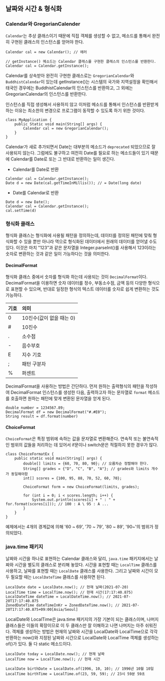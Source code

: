 ## 날짜와 시간 & 형식화

### Calendar와 GregorianCalender

`Calendar`는 추상 클래스이기 때문에 직접 객체를 생성할 수 없고, 메소드를 통해서 완전히 구현된 클래스의 인스턴스를 얻어야 한다.

```
Calendar cal = new Calendar(); // 에러

// getInstance() 메소드는 Calendar 클래스를 구현한 클래스의 인스턴스를 반환한다.
Calendar cal = Calendar.getInstance();
```

Calendar를 상속받아 완전히 구현한 클래스로는 `GregorianCalendar`와 `BuddhistCalendar`이 있는데 getInstance()는 시스템의 국가와 지역설정을 확인해서 태국인 경우에는 BuddhistCalendar의 인스턴스를 반환하고, 그 외에는 GregorianCalendar의 인스턴스를 반환한다.

인스턴스를 직접 생성해서 사용하지 않고 이처럼 메소드를 통해서 인스턴스를 반환받게 하는 이유는 최소한의 변경으로 프로그램이 동작할 수 있도록 하기 위한 것이다.

```
class MyApplication {
    public Static void main(String[] args) {
        Calendar cal = new GregorianCalendar();
    }
}
```

Calendar가 새로 추가되면서 Date는 대부분의 메소드가 `deprecated` 되었으므로 잘 사용되지 않는다. 그럼에도 불구하고 여전히 Date를 필요로 하는 메소드들이 있기 때문에 Calendar를 Date로 또는 그 반대로 반환하는 일이 생긴다.

- Calendar를 Date로 반환

```
Calendar cal = Calendar.getInstance();
Date d = new Date(cal.getTimeInMillis()); // = Date(long date)
```

- Date를 Calendar로 반환

```
Date d = new Date();
Calendar cal = Calendar.getInstance();
cal.setTime(d)
```

### 형식화 클래스

형식화 클래스는 형식화에 사용될 패턴을 정의하는데, 데이터를 정의된 패턴에 맞춰 형식화할 수 있을 뿐만 아니라 역으로 형식화된 데이터에서 원래의 데이터를 얻어낼 수도 있다. 이것은 마치 "123"과 같은 문자열을 Integer.parseInt()를 사용해서 123이라는 숫자로 변환하는 것과 같은 일이 가능하다는 것을 의미한다.

#### DecimalFormat

형식화 클래스 중에서 숫자를 형식화 하는데 사용되는 것이 `DecimalFormat`이다. DecimalFormat을 이용하면 숫자 데이터를 정수, 부동소수점, 금액 등의 다양한 형식으로 표현할 수 있으며, 반대로 일정한 형식의 텍스트 데이터를 숫자로 쉽게 변환하는 것도 가능하다.

기호 | 의미 
:--- | :---
0 | 10진수(값이 없을 때는 0)
\# | 10진수
. | 소수점
\- | 음수부호
E | 지수 기호
; | 패턴 구분자
% | 퍼센트

DecimalFormat을 사용하는 방법은 간단하다. 먼저 원하는 출력형식의 패턴을 작성하여 DecimalFormat 인스턴스를 생성한 다음, 출력하고자 하는 문자열로 `format` 메소드를 호출하면 원하는 패턴에 맞게 변환된 문자열을 얻게 된다.

```
double number = 1234567.89;
DecimalFormat df = new DecimalFormat("#.#E0");
String result = df.format(number) 
```

#### ChoiceFormat

`ChoiceFormat`은 특정 범위에 속하는 값을 문자열로 변환해준다. 연속적 또는 불연속적인 범위의 값들을 처리하는 데 있어서 if문이나 switch문은 적절하지 못한 경우가 많다.

```
class ChoiceFormatEx {
    public static void main(String[] args) {
        double[] limits = {60, 70, 80, 90}; // 오름차순 정렬해야 한다.
        String[] grades = {"D", "C", "B", "A"}; // grades와 limits 개수가 동일해야함
        int[] scores = {100, 95, 88, 70, 52, 60, 70};

        ChoiceFormat form = new ChoiceFormat(limits, grades);

        for (int i = 0; i < scores.length; i++) {
            System.out.println(scores[i] + " : " + for.format(scores[i])); // 100 : A \ 95 : A ...
        }
    }
}
```

예제에서는 4개의 경계값에 의해 '60 ~ 69', '70 ~ 79', '80 ~ 89', '90~'의 범위가 정의되었다.

### java.time 패키지

날짜와 시간을 하나로 표현하는 Calendar 클래스와 달리, `java.time` 패키지에서는 날짜와 시간을 별도의 클래스로 분리해 놓았다. 시간을 표현할 때는 `LocalTime` 클래스를 사용하고, 날짜를 표현할 때는 `LocalDate` 클래스를 사용한다. 그리고 날짜와 시간이 모두 필요할 때는 `LocalDateTime` 클래스를 사용하면 된다.

```
LocalDate date = LocalDate.now(); // 현재 날짜(2021-07-20)
LocalTime time = LocalTime.now(); // 현재 시간(17:17:40.875)
LocalDateTime dateTime = LocalDateTime.now(); // 2021-07-20T17:17:40.875
ZonedDateTime dateTimeInKr = ZonedDateTime.now(); // 2021-07-20T17:17:40.875+09:00[Asia/Seoul]
```

LocalDate와 LocalTime은 java.time 패키지의 가장 기본이 되는 클래스이며, 나머지 클래스들은 이들의 확장이므로 이 두 클래스만 잘 이해하고 나면 나머지는 아주 쉬워진다. 객체를 생성하는 방법은 현재의 날짜와 시간을 LocalDate와 LocalTime으로 각각 반환하는 now()와 지정된 날짜와 시간으로 LocalDate와 LocalTime 객체를 생성하는 of()가 있다. 둘 다 static 메소드이다.

```
LocalDate today = LocalDate.now(); // 현재 날짜
LocalTime now = LocalTime.now(); // 현재 시간

LocalDate birthDate = LocalDate.of(1996, 10, 10); // 1996년 10월 10일
LocalTime birthTime = LocalTime.of(23, 59, 59); // 23시 59분 59초
```

